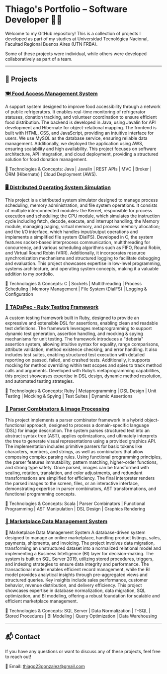 # Thiago's Portfolio – Software Developer 🚀💡

Welcome to my GitHub repository! This is a collection of projects I developed as part of my studies at Universidad Tecnológica Nacional, Facultad Regional Buenos Aires (UTN FRBA).  

Some of these projects were individual, while others were developed collaboratively as part of a team.  

---

## 📌 Projects  

<h3><a href="https://github.com/ThiagoGonzalezz/my-portfolio/tree/main/food-access-system">🍽️ Food Access Management System</a></h3>  
A support system designed to improve food accessibility through a network of public refrigerators. It enables real-time monitoring of refrigerator statuses, donation tracking, and volunteer coordination to ensure efficient food distribution. The backend is developed in Java, using Javalin for API development and Hibernate for object-relational mapping. The frontend is built with HTML, CSS, and JavaScript, providing an intuitive interface for users. We use MySQL as the database service, ensuring reliable data management.  
Additionally, we deployed the application using AWS, ensuring scalability and high availability.  
This project focuses on software architecture, API integration, and cloud deployment, providing a structured solution for food donation management.

🔧 Technologies & Concepts: Java | Javalin | REST APIs | MVC | Broker | ORM (Hibernate) | Cloud Deployment (AWS).



<h3><a href="https://github.com/ThiagoGonzalezz/my-portfolio/tree/main/distributed-os-simulation">🖥️ Distributed Operating System Simulation</a></h3> 
This project is a distributed system simulator designed to manage process scheduling, memory administration, and file system operations. It consists of multiple interconnected modules: the Kernel, responsible for process execution and scheduling; the CPU module, which simulates the instruction cycle including fetch, decode, execute, and interrupt handling; the Memory module, managing paging, virtual memory, and process memory allocation; and the I/O interface, which handles input/output operations and implements a simplified file system (DialFS).
Developed in C, the system features socket-based interprocess communication, multithreading for concurrency, and various scheduling algorithms such as FIFO, Round Robin, and Virtual Round Robin (VRR). Additionally, it incorporates resource synchronization mechanisms and structured logging to facilitate debugging and evaluation. This project showcases expertise in low-level programming, systems architecture, and operating system concepts, making it a valuable addition to my portfolio.

🔧 Technologies & Concepts: C | Sockets | Multithreading | Process Scheduling | Memory Management | File System (DialFS) | Logging & Configuration



<h3><a href="https://github.com/ThiagoGonzalezz/my-portfolio/tree/main/ruby-testing-framework">🧪 TADsPec - Ruby Testing Framework</a></h3>  
A custom testing framework built in Ruby, designed to provide an expressive and extensible DSL for assertions, enabling clean and readable test definitions. The framework leverages metaprogramming to support dynamic test generation, assertion handling, and mocking & spying mechanisms for unit testing.
The framework introduces a "deberia" assertion system, allowing intuitive syntax for equality, range comparisons, attribute validation, method existence checking, and error handling. It also includes test suites, enabling structured test execution with detailed reporting on passed, failed, and crashed tests. Additionally, it supports mocking for method overriding within test scopes and spies to track method calls and arguments.
Developed with Ruby’s metaprogramming capabilities, this project showcases expertise in DSL design, dynamic method resolution, and automated testing strategies.

🔧 Technologies & Concepts: Ruby | Metaprogramming | DSL Design | Unit Testing | Mocking & Spying | Test Suites | Dynamic Assertions



<h3><a href="https://github.com/ThiagoGonzalezz/my-portfolio/tree/main/parser-combinators-%26-image-processing">🎨 Parser Combinators & Image Processing</a></h3>  
This project implements a parser combinator framework in a hybrid object-functional approach, designed to process a domain-specific language (DSL) for image description. The system parses structured text into an abstract syntax tree (AST), applies optimizations, and ultimately interprets the tree to generate visual representations using a provided graphics API.
The implementation includes primitive parsers for basic tokens like characters, numbers, and strings, as well as combinators that allow composing complex parsing rules. Using functional programming principles, the parser features immutability, pattern matching, higher-order functions, and strong type safety. Once parsed, images can be transformed with scaling, rotation, translation, and color adjustments, and redundant transformations are simplified for efficiency.
The final interpreter renders the parsed images to the screen, files, or an interactive interface, demonstrating expertise in parser combinators, AST transformations, and functional programming concepts.

🔧 Technologies & Concepts: Scala | Parser Combinators | Functional Programming | AST Manipulation | DSL Design | Graphics Rendering



<h3><a href="https://github.com/ThiagoGonzalezz/my-portfolio/tree/main/marketplace-db-system">🛒 Marketplace Data Management System</a></h3>  
🛒 Marketplace Data Management System
A database-driven system designed to manage an online marketplace, handling product listings, sales, payments, shipments, and invoicing. The project involves data migration, transforming an unstructured dataset into a normalized relational model and implementing a Business Intelligence (BI) layer for decision-making.
The system is built on SQL Server 2019, utilizing stored procedures, triggers, and indexing strategies to ensure data integrity and performance. The transactional model enables efficient record management, while the BI model provides analytical insights through pre-aggregated views and structured queries. Key insights include sales performance, customer behavior, revenue distribution, and delivery efficiency.
This project showcases expertise in database normalization, data migration, SQL optimization, and BI modeling, offering a robust foundation for scalable and efficient marketplace management.

🔧 Technologies & Concepts: SQL Server | Data Normalization | T-SQL | Stored Procedures | BI Modeling | Query Optimization | Data Warehousing



---

## 📬 Contact  
If you have any questions or want to discuss any of these projects, feel free to reach out!

📧 Email: [thiago23gonzalez@gmail.com](mailto:thiago23gonzalez@gmail.com)
##
